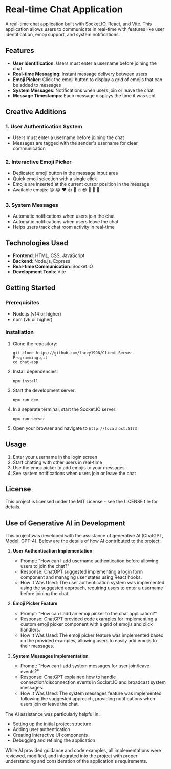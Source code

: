 # Real-time Chat Application

A real-time chat application built with Socket.IO, React, and Vite. This application allows users to communicate in real-time with features like user identification, emoji support, and system notifications.

## Features

- **User Identification**: Users must enter a username before joining the chat
- **Real-time Messaging**: Instant message delivery between users
- **Emoji Picker**: Click the emoji button to display a grid of emojis that can be added to messages
- **System Messages**: Notifications when users join or leave the chat
- **Message Timestamps**: Each message displays the time it was sent

## Creative Additions

### 1. User Authentication System
- Users must enter a username before joining the chat
- Messages are tagged with the sender's username for clear communication

### 2. Interactive Emoji Picker
- Dedicated emoji button in the message input area
- Quick emoji selection with a single click
- Emojis are inserted at the current cursor position in the message
- Available emojis: 😊 😂 ❤️ 👍 🎉 🔥 😎 🤔 👋 🙌

### 3. System Messages
- Automatic notifications when users join the chat
- Automatic notifications when users leave the chat
- Helps users track chat room activity in real-time

## Technologies Used

- **Frontend**: HTML, CSS, JavaScript
- **Backend**: Node.js, Express
- **Real-time Communication**: Socket.IO
- **Development Tools**: Vite

## Getting Started

### Prerequisites

- Node.js (v14 or higher)
- npm (v6 or higher)

### Installation

1. Clone the repository:
   ```
   git clone https://github.com/lacey1998/Client-Server-Programming.git
   cd chat-app
   ```

2. Install dependencies:
   ```
   npm install
   ```

3. Start the development server:
   ```
   npm run dev
   ```

4. In a separate terminal, start the Socket.IO server:
   ```
   npm run server
   ```

5. Open your browser and navigate to `http://localhost:5173`

## Usage

1. Enter your username in the login screen
2. Start chatting with other users in real-time
3. Use the emoji picker to add emojis to your messages
4. See system notifications when users join or leave the chat

## License

This project is licensed under the MIT License - see the LICENSE file for details.

## Use of Generative AI in Development

This project was developed with the assistance of generative AI (ChatGPT, Model: GPT-4). Below are the details of how AI contributed to the project:

1. **User Authentication Implementation**
   - Prompt: "How can I add username authentication before allowing users to join the chat?"
   - Response: ChatGPT suggested implementing a login form component and managing user states using React hooks.
   - How It Was Used: The user authentication system was implemented using the suggested approach, requiring users to enter a username before joining the chat.

3. **Emoji Picker Feature**
   - Prompt: "How can I add an emoji picker to the chat application?"
   - Response: ChatGPT provided code examples for implementing a custom emoji picker component with a grid of emojis and click handlers.
   - How It Was Used: The emoji picker feature was implemented based on the provided examples, allowing users to easily add emojis to their messages.

4. **System Messages Implementation**
   - Prompt: "How can I add system messages for user join/leave events?"
   - Response: ChatGPT explained how to handle connection/disconnection events in Socket.IO and broadcast system messages.
   - How It Was Used: The system messages feature was implemented following the suggested approach, providing notifications when users join or leave the chat.

The AI assistance was particularly helpful in:
- Setting up the initial project structure
- Adding user authentication
- Creating interactive UI components
- Debugging and refining the application

While AI provided guidance and code examples, all implementations were reviewed, modified, and integrated into the project with proper understanding and consideration of the application's requirements.

